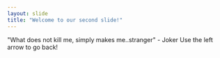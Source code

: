 ```yaml
---
layout: slide
title: "Welcome to our second slide!"
---
```

"What does not kill me, simply makes me..stranger" - Joker
Use the left arrow to go back!
